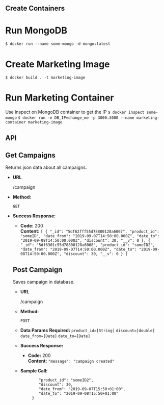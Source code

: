 ## Create Containers
# Run MongoDB
`$ docker run --name some-mongo -d mongo:latest`
# Create Marketing Image
`$ docker build . -t marketing-image`
# Run Marketing Container
Use inspect on MongoDB container to get the IP
`$ docker inspect some-mongo`
`$ docker run -e DB_IP=change_me -p 3000:3000 --name marketing-container marketing-image`

## API

**Get Campaigns**
----
  Returns json data about all campaigns.

* **URL**

  /campaign

* **Method:**

  `GET`

* **Success Response:**

  * **Code:** 200 <br />
    **Content:** `[
                      {
                          "_id": "5df62fff55d78800128a6067",
                          "product_id": "someID",
                          "date_from": "2019-09-07T14:50:00.000Z",
                          "date_to": "2019-09-08T14:50:00.000Z",
                          "discount": 30,
                          "__v": 0
                      },
                      {
                          "_id": "5df6301c55d78800128a6068",
                          "product_id": "someID2",
                          "date_from": "2019-09-07T14:50:00.000Z",
                          "date_to": "2019-09-08T14:50:00.000Z",
                          "discount": 30,
                          "__v": 0
                      }
                  ]`

  **Post Campaign**
  ----
    Saves campaign in database.

  * **URL**

    /campaign

  * **Method:**

    `POST`

  * **Data Params**
    **Required:**
    `product_id=[String]`
    `discount=[double]`
    `date_from=[Date]`
    `date_to=[Date]`

  * **Success Response:**

    * **Code:** 200 <br />
      **Content:** `"message": "campaign created"`

  * **Sample Call:**

    ``` {
           	"product_id": "someID2",
           	"discount": 30,
           	"date_from": "2019-09-07T15:50+01:00",
           	"date_to": "2019-09-08T15:50+01:00"
         }
    ```